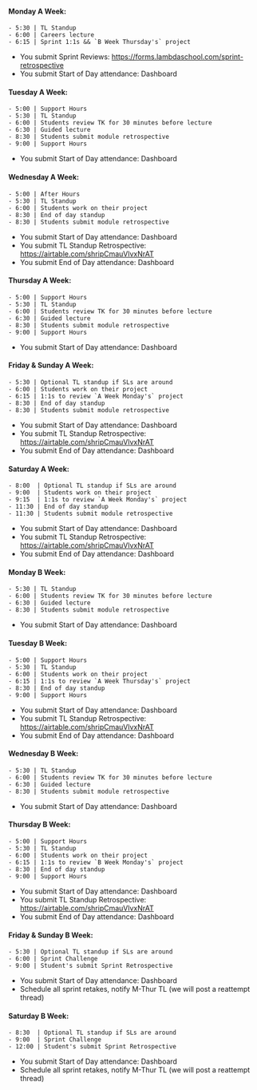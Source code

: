 #### Monday A Week:
	- 5:30 | TL Standup
	- 6:00 | Careers lecture
	- 6:15 | Sprint 1:1s && `B Week Thursday's` project

* You submit Sprint Reviews: https://forms.lambdaschool.com/sprint-retrospective
* You submit Start of Day attendance: Dashboard

#### Tuesday A Week:
	- 5:00 | Support Hours
	- 5:30 | TL Standup
	- 6:00 | Students review TK for 30 minutes before lecture
	- 6:30 | Guided lecture
	- 8:30 | Students submit module retrospective
	- 9:00 | Support Hours

* You submit Start of Day attendance: Dashboard

#### Wednesday A Week:
	- 5:00 | After Hours
	- 5:30 | TL Standup
	- 6:00 | Students work on their project
	- 8:30 | End of day standup
	- 8:30 | Students submit module retrospective

* You submit Start of Day attendance: Dashboard
* You submit TL Standup Retrospective: https://airtable.com/shripCmauVlvxNrAT
* You submit End of Day attendance: Dashboard

#### Thursday A Week:
	- 5:00 | Support Hours
	- 5:30 | TL Standup
	- 6:00 | Students review TK for 30 minutes before lecture
	- 6:30 | Guided lecture
	- 8:30 | Students submit module retrospective
	- 9:00 | Support Hours

* You submit Start of Day attendance: Dashboard

#### Friday & Sunday A Week:
	- 5:30 | Optional TL standup if SLs are around
	- 6:00 | Students work on their project
	- 6:15 | 1:1s to review `A Week Monday's` project
	- 8:30 | End of day standup
	- 8:30 | Students submit module retrospective

* You submit Start of Day attendance: Dashboard
* You submit TL Standup Retrospective: https://airtable.com/shripCmauVlvxNrAT
* You submit End of Day attendance: Dashboard

#### Saturday A Week:
	- 8:00  | Optional TL standup if SLs are around
	- 9:00  | Students work on their project
	- 9:15  | 1:1s to review `A Week Monday's` project
	- 11:30 | End of day standup
	- 11:30 | Students submit module retrospective

* You submit Start of Day attendance: Dashboard
* You submit TL Standup Retrospective: https://airtable.com/shripCmauVlvxNrAT
* You submit End of Day attendance: Dashboard

#### Monday B Week:
	- 5:30 | TL Standup
	- 6:00 | Students review TK for 30 minutes before lecture
	- 6:30 | Guided lecture
	- 8:30 | Students submit module retrospective

* You submit Start of Day attendance: Dashboard

#### Tuesday B Week:
	- 5:00 | Support Hours
	- 5:30 | TL Standup
	- 6:00 | Students work on their project
	- 6:15 | 1:1s to review `A Week Thursday's` project
	- 8:30 | End of day standup
	- 9:00 | Support Hours

* You submit Start of Day attendance: Dashboard
* You submit TL Standup Retrospective: https://airtable.com/shripCmauVlvxNrAT
* You submit End of Day attendance: Dashboard

#### Wednesday B Week:
	- 5:30 | TL Standup
	- 6:00 | Students review TK for 30 minutes before lecture
	- 6:30 | Guided lecture
	- 8:30 | Students submit module retrospective

* You submit Start of Day attendance: Dashboard

#### Thursday B Week:
	- 5:00 | Support Hours
	- 5:30 | TL Standup
	- 6:00 | Students work on their project
	- 6:15 | 1:1s to review `B Week Monday's` project
	- 8:30 | End of day standup
	- 9:00 | Support Hours

* You submit Start of Day attendance: Dashboard
* You submit TL Standup Retrospective: https://airtable.com/shripCmauVlvxNrAT
* You submit End of Day attendance: Dashboard

#### Friday & Sunday B Week:
	- 5:30 | Optional TL standup if SLs are around
	- 6:00 | Sprint Challenge
	- 9:00 | Student's submit Sprint Retrospective

* You submit Start of Day attendance: Dashboard
* Schedule all sprint retakes, notify M-Thur TL (we will post a reattempt thread)

#### Saturday B Week:
	- 8:30  | Optional TL standup if SLs are around
	- 9:00  | Sprint Challenge
	- 12:00 | Student's submit Sprint Retrospective

* You submit Start of Day attendance: Dashboard
* Schedule all sprint retakes, notify M-Thur TL (we will post a reattempt thread)
